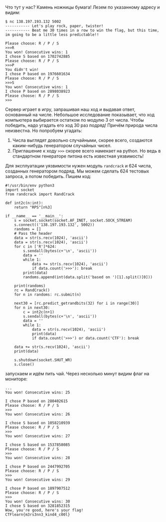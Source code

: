 Что тут у нас? Камень ножницы бумага! Лезем по указанному адресу и видим:

```
$ nc 138.197.193.132 5002
----------- Let's play rock, paper, twister!
----------- Beat me 30 times in a row to win the flag, but this time, im going to be a little less predictable!!

Please choose: R / P / S
>>>R
You won! Consecutive wins: 1
I chose S based on 1702742885
Please choose: R / P / S
>>>P
You didn't win!
I chose P based on 1976601634
Please choose: R / P / S
>>>S
You won! Consecutive wins: 1
I chose P based on 2898038923
Please choose: R / P / S
>>>
```

Сервер играет в игру, запрашивая наш ход и выдавая ответ, основанный на числе. Небольшое исследование показывает, что ход компьютера выбирается остатком по модулю 3 от числа. Чтобы победить, надо угадать его ход 30 раз подряд! Причём природа числа неизвестна. Но попробуем угадать:
1. Числа выглядят довольно случайными, скорее всего, создаются каким-нибудь генератором случайных чисел.
2. Приглашение к ходу `>>>` скорее всего намекает на python. Но ведь в стандартном генераторе питона есть известная уязвимость! 

Для эксплуатации уязвимости нужен модуль `randcrack` и 624 числа, созданных генератором подряд. Мы можем сделать 624 тестовых запроса, а потом победить. Пишем код:

```python3
#!/usr/bin/env python3
import socket
from randcrack import RandCrack

def int2c(n:int):
    return "RPS"[n%3]

if __name__ == '__main__':
    s = socket.socket(socket.AF_INET, socket.SOCK_STREAM)
    s.connect(('138.197.193.132', 5002))
    randoms = []
    # Pass the header
    data = str(s.recv(1024), 'ascii')
    data = str(s.recv(1024), 'ascii')
    for c in ['R']*624:
        s.sendall(bytes(c+'\n', 'ascii'))
        data = ''
        while 1:
            data += str(s.recv(1024), 'ascii')
            if data.count('>>>'): break
        print(data)
        randoms.append(int(data.split('based on ')[1].split()[0]))

    print(randoms)
    rc = RandCrack()
    for n in randoms: rc.submit(n)

    next30 = [rc.predict_getrandbits(32) for i in range(30)]
    for n in next30:
        c = int2c(n+1)
        s.sendall(bytes(c+'\n', 'ascii'))
        data = ''
        while 1:
            data = str(s.recv(1024), 'ascii')
            print(data)
            if data.count('>>>') or data.count('CTF'): break

    data += str(s.recv(1024), 'ascii')
    print(data)

    s.shutdown(socket.SHUT_WR)
    s.close()
```

запускаем и идём пить чай. Через несколько минут видим флаг на мониторе:
```
...
You won! Consecutive wins: 25

I chose P based on 280402615
Please choose: R / P / S
>>>
You won! Consecutive wins: 26

I chose S based on 1058210939
Please choose: R / P / S
>>>
You won! Consecutive wins: 27

I chose S based on 1537858085
Please choose: R / P / S
>>>
You won! Consecutive wins: 28

I chose P based on 2447992705
Please choose: R / P / S
>>>
You won! Consecutive wins: 29

I chose P based on 1897907512
Please choose: R / P / S
>>>
You won! Consecutive wins: 30
I chose S based on 3281852315
Wow, you're good, here's your flag!
CTFlearn{m3rs3nn3_kind4_c00l}
```
